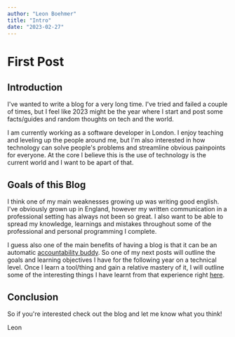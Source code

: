 ```yaml
---
author: "Leon Boehmer"
title: "Intro"
date: "2023-02-27"
---
```


# First Post

## Introduction

I've wanted to write a blog for a very long time. I've tried and failed a couple of times, but I feel like 2023 might be the year where I start and post some facts/guides and random thoughts on tech and the world.

I am currently working as a software developer in London. I enjoy teaching and leveling up the people around me, but I'm also interested in how technology can solve people's problems and streamline obvious painpoints for everyone. At the core I believe this is the use of technology is the current world and I want to be apart of that.

## Goals of this Blog

I think one of my main weaknesses growing up was writing good english. I've obviously grown up in England, however my written communication in a professional setting has always not been so great. I also want to be able to spread my knowledge, learnings and mistakes throughout some of the professional and personal programming I complete.

I guess also one of the main benefits of having a blog is that it can be an automatic [accountability buddy](https://en.wikipedia.org/wiki/Accountability_partner). So one of my next posts will outline the goals and learning objectives I have for the following year on a technical level. Once I learn a tool/thing and gain a relative mastery of it, I will outline some of the interesting things I have learnt from that experience right [here](https://blog.leonb.cc).

## Conclusion

So if you're interested check out the blog and let me know what you think!

Leon
